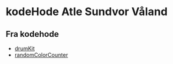 # kodeHode Atle Sundvor Våland
## Fra kodehode

- [drumKit](./drumKit)
- [randomColorCounter](./randomColorCounter)